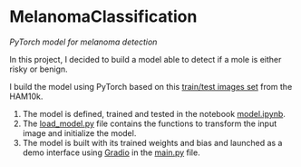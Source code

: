 # MelanomaClassification
*PyTorch model for melanoma detection*

In this project, I decided to build a model able to detect if a mole is either risky or benign.

I build the model using PyTorch based on this [train/test images set](https://www.kaggle.com/drscarlat/melanoma) from the HAM10k.
 
 1. The model is defined, trained and tested in the notebook [model.ipynb](model.ipynb).
 2. The [load_model.py](load_model.py) file contains the functions to transform the input image and initialize the model.
 3. The model is built with its trained weights and bias and launched as a demo interface using [Gradio](https://www.gradio.app/) in the [main.py](main.py) file.
